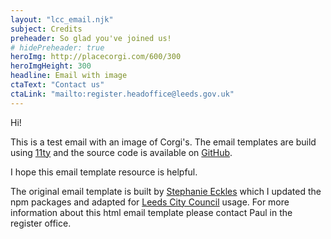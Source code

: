 ```yaml
---
layout: "lcc_email.njk"
subject: Credits
preheader: So glad you've joined us!
# hidePreheader: true
heroImg: http://placecorgi.com/600/300
heroImgHeight: 300
headline: Email with image
ctaText: "Contact us"
ctaLink: "mailto:register.headoffice@leeds.gov.uk"
---
```


Hi!

This is a test email with an image of Corgi's. The email templates are build using [11ty](https://11ty.dev) and the source code is available on [GitHub](https://github.com/woodcock3/lcc11-emails).

I hope this email template resource is helpful.

The original email template is built by [Stephanie Eckles](https://11ty.rocks/#email-generator) which I updated the npm packages and adapted for [Leeds City Council](https://www.leeds.gov.uk/) usage. For more information about this html email template please contact Paul in the register office.
